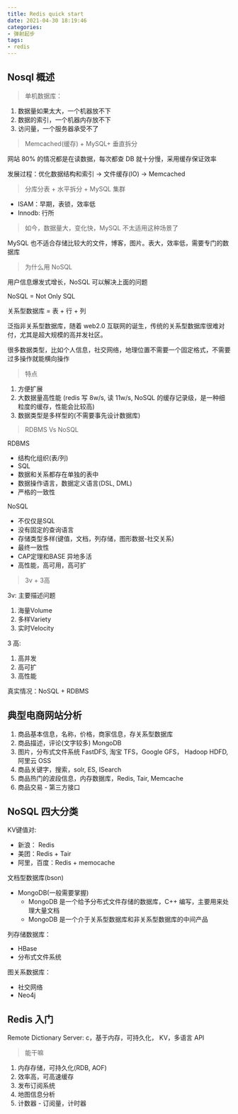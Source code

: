 ```yaml
---
title: Redis quick start
date: 2021-04-30 18:19:46
categories:
- 弹射起步
tags:
- redis
---
```



## Nosql 概述

> 单机数据库：

1. 数据量如果太大，一个机器放不下
2. 数据的索引，一个机器内存放不下
3. 访问量，一个服务器承受不了

> Memcached(缓存) + MySQL+ 垂直拆分

网站 80% 的情况都是在读数据，每次都查 DB 就十分慢，采用缓存保证效率

发展过程：优化数据结构和索引 -> 文件缓存(IO) -> Memcached

> 分库分表 + 水平拆分 + MySQL 集群

* ISAM：早期，表锁，效率低
* Innodb: 行所

> 如今，数据量大，变化快，MySQL 不太适用这种场景了

MySQL 也不适合存储比较大的文件，博客，图片。表大，效率低，需要专门的数据库

> 为什么用 NoSQL

用户信息爆发式增长，NoSQL 可以解决上面的问题

NoSQL = Not Only SQL

关系型数据库 = 表 + 行 + 列

泛指非关系型数据库，随着 web2.0 互联网的诞生，传统的关系型数据库很难对付，尤其是超大规模的高并发社区。

很多数据类型，比如个人信息，社交网络，地理位置不需要一个固定格式，不需要过多操作就能横向操作

> 特点

1. 方便扩展
2. 大数据量高性能 (redis 写 8w/s, 读 11w/s, NoSQL 的缓存记录级，是一种细粒度的缓存，性能会比较高)
3. 数据类型是多样型的(不需要事先设计数据库)

> RDBMS Vs NoSQL

RDBMS

* 结构化组织(表/列)
* SQL
* 数据和关系都存在单独的表中
* 数据操作语言，数据定义语言(DSL, DML)
* 严格的一致性

NoSQL

* 不仅仅是SQL
* 没有固定的查询语言
* 存储类型多样(键值，文档，列存储，图形数据-社交关系)
* 最终一致性
* CAP定理和BASE 异地多活
* 高性能，高可用，高可扩

> 3v + 3高

3v: 主要描述问题

1. 海量Volume
2. 多样Variety
3. 实时Velocity

3 高:

1. 高并发
2. 高可扩
3. 高性能

真实情况：NoSQL + RDBMS

## 典型电商网站分析

1. 商品基本信息，名称，价格，商家信息，存关系型数据库
2. 商品描述，评论(文字较多) MongoDB
3. 图片，分布式文件系统 FastDFS, 淘宝 TFS，Google GFS， Hadoop HDFD, 阿里云 OSS
4. 商品关键字，搜索，solr, ES, ISearch
5. 商品热门的波段信息，内存数据库，Redis, Tair, Memcache
6. 商品交易 - 第三方接口

## NoSQL 四大分类

KV键值对:

* 新浪： Redis
* 美团：Redis + Tair
* 阿里，百度：Redis + memocache

文档型数据库(bson)

* MongoDB(一般需要掌握)
  * MongoDB 是一个给予分布式文件存储的数据库，C++ 编写，主要用来处理大量文档
  * MongoDB 是一个介于关系型数据库和非关系型数据库的中间产品

列存储数据库：

* HBase
* 分布式文件系统

图关系数据库：

* 社交网络
* Neo4j

## Redis 入门

Remote Dictionary Server: c，基于内存，可持久化， KV，多语言 API

> 能干嘛

1. 内存存储，可持久化(RDB, AOF)
2. 效率高，可高速缓存
3. 发布订阅系统
4. 地图信息分析
5. 计数器 - 订阅量，计时器